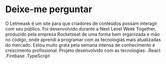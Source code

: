 # Deixe-me perguntar
O Letmeask é  um site para  que  criadores de conteúdos possam interagir com seu público. Foi desenvolvido durante  a Next Level Week Together, produzido pela empresa Rocketseat de uma forma bem organizada e mão no código, onde aprendi a  programar com as tecnologias mais atualizadas do mercado. Estou muito grata pela semana intensa de conhecimento  e crescimento profissional.
Projeto desenvolvido com as tecnologias:
.React
.Firebase
.TypeScript
